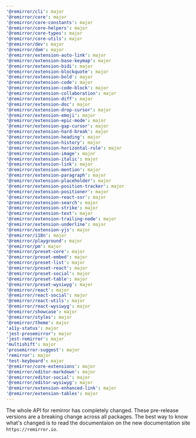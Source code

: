 ```yaml
---
'@remirror/cli': major
'@remirror/core': major
'@remirror/core-constants': major
'@remirror/core-helpers': major
'@remirror/core-types': major
'@remirror/core-utils': major
'@remirror/dev': major
'@remirror/dom': major
'@remirror/extension-auto-link': major
'@remirror/extension-base-keymap': major
'@remirror/extension-bidi': major
'@remirror/extension-blockquote': major
'@remirror/extension-bold': major
'@remirror/extension-code': major
'@remirror/extension-code-block': major
'@remirror/extension-collaboration': major
'@remirror/extension-diff': major
'@remirror/extension-doc': major
'@remirror/extension-drop-cursor': major
'@remirror/extension-emoji': major
'@remirror/extension-epic-mode': major
'@remirror/extension-gap-cursor': major
'@remirror/extension-hard-break': major
'@remirror/extension-heading': major
'@remirror/extension-history': major
'@remirror/extension-horizontal-rule': major
'@remirror/extension-image': major
'@remirror/extension-italic': major
'@remirror/extension-link': major
'@remirror/extension-mention': major
'@remirror/extension-paragraph': major
'@remirror/extension-placeholder': major
'@remirror/extension-position-tracker': major
'@remirror/extension-positioner': major
'@remirror/extension-react-ssr': major
'@remirror/extension-search': major
'@remirror/extension-strike': major
'@remirror/extension-text': major
'@remirror/extension-trailing-node': major
'@remirror/extension-underline': major
'@remirror/extension-yjs': major
'@remirror/i18n': major
'@remirror/playground': major
'@remirror/pm': major
'@remirror/preset-core': major
'@remirror/preset-embed': major
'@remirror/preset-list': major
'@remirror/preset-react': major
'@remirror/preset-social': major
'@remirror/preset-table': major
'@remirror/preset-wysiwyg': major
'@remirror/react': major
'@remirror/react-social': major
'@remirror/react-utils': major
'@remirror/react-wysiwyg': major
'@remirror/showcase': major
'@remirror/styles': major
'@remirror/theme': major
'a11y-status': major
'jest-prosemirror': major
'jest-remirror': major
'multishift': major
'prosemirror-suggest': major
'remirror': major
'test-keyboard': major
'@remirror/core-extensions': major
'@remirror/editor-markdown': major
'@remirror/editor-social': major
'@remirror/editor-wysiwyg': major
'@remirror/extension-enhanced-link': major
'@remirror/extension-tables': major
---
```


The whole API for remirror has completely changed. These pre-release versions are a breaking change across all packages. The best way to know what's changed is to read the documentaion on the new documentation site `https://remirror.io`.
